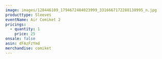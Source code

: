 ```yaml
---
image: images/128446109_1794672484023999_3316667172288138995_n.jpg
producttype: Sleeves
eventName: Air Comiket 2
pricings:
  - quantity: 1
    price: 25
onsale: false
asin: dFAzFzYmd
merchandise: comiket
---
```

